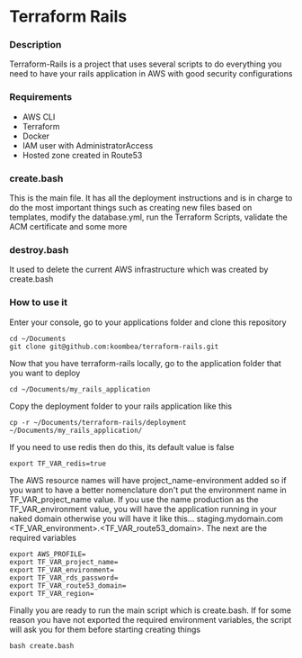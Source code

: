# Terraform Rails

### Description
Terraform-Rails is a project that uses several scripts to do everything you need to have your rails application in AWS with good security configurations

### Requirements

- AWS CLI
- Terraform
- Docker
- IAM user with AdministratorAccess
- Hosted zone created in Route53

### create.bash
This is the main file. It has all the deployment instructions and is in charge to do the most important things such as creating new files based on templates, modify the database.yml, run the Terraform Scripts, validate the ACM certificate and some more

### destroy.bash
It used to delete the current AWS infrastructure which was created by create.bash

### How to use it

Enter your console, go to your applications folder and clone this repository
```
cd ~/Documents
git clone git@github.com:koombea/terraform-rails.git
```

Now that you have terraform-rails locally, go to the application folder that you want to deploy
```
cd ~/Documents/my_rails_application
```
Copy the deployment folder to your rails application like this
```
cp -r ~/Documents/terraform-rails/deployment ~/Documents/my_rails_application/
```
If you need to use redis then do this, its default value is false
```
export TF_VAR_redis=true
```
The AWS resource names will have project_name-environment added so if you want to have a better nomenclature don't put the environment name in TF_VAR_project_name value. If you use the name production as the TF_VAR_environment value, you will have the application running in your naked domain otherwise you will have it like this... staging.mydomain.com <TF_VAR_environment>.<TF_VAR_route53_domain>. The next are the required variables
```
export AWS_PROFILE=
export TF_VAR_project_name=
export TF_VAR_environment=
export TF_VAR_rds_password=
export TF_VAR_route53_domain=
export TF_VAR_region=
```
Finally you are ready to run the main script which is create.bash.
If for some reason you have not exported the required environment variables, the script will ask you for them before starting creating things
```
bash create.bash
```
